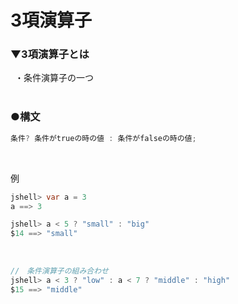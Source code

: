 # 3項演算子

### ▼3項演算子とは
&ensp;・条件演算子の一つ<br>
<br>

### ●構文
```java
条件? 条件がtrueの時の値 : 条件がfalseの時の値;
```
<br>

例<br>
```java
jshell> var a = 3
a ==> 3

jshell> a < 5 ? "small" : "big"
$14 ==> "small"
```
<br>

```java
//　条件演算子の組み合わせ
jshell> a < 3 ? "low" : a < 7 ? "middle" : "high"
$15 ==> "middle"
```
<br>
